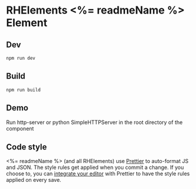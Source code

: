 # RHElements <%= readmeName %> Element

## Dev

    npm run dev

## Build

    npm run build

## Demo

Run http-server or python SimpleHTTPServer in the root directory of the component

## Code style

<%= readmeName %> (and all RHElements) use [Prettier][prettier] to auto-format JS and JSON.  The style rules get applied when you commit a change.  If you choose to, you can [integrate your editor][prettier-ed] with Prettier to have the style rules applied on every save.

[prettier]: https://github.com/prettier/prettier/
[prettier-ed]: https://github.com/prettier/prettier/#editor-integration
